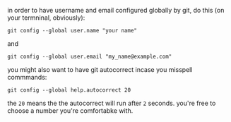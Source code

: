 in order to have username and email configured globally by git, do this (on your termninal, obviously):

``git config --global user.name "your name"``

and

``git config --global user.email "my_name@example.com"``

you might also want to have git autocorrect incase you misspell commmands:

``git config --global help.autocorrect 20``

the ``20`` means the the autocorrect will run after ``2`` seconds. you're free to choose a number you're comfortabke with.

